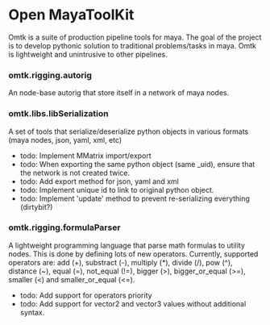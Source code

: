 # Open MayaToolKit

Omtk is a suite of production pipeline tools for maya.
The goal of the project is to develop pythonic solution to traditional problems/tasks in maya.
Omtk is lightweight and unintrusive to other pipelines.

### omtk.rigging.autorig
An node-base autorig that store itself in a network of maya nodes.

### omtk.libs.libSerialization
A set of tools that serialize/deserialize python objects in various formats (maya nodes, json, yaml, xml, etc)
* todo: Implement MMatrix import/export
* todo: When exporting the same python object (same _uid), ensure that the network is not created twice.
* todo: Add export method for json, yaml and xml
* todo: Implement unique id to link to original python object.
* todo: Implement 'update' method to prevent re-serializing everything (dirtybit?)

### omtk.rigging.formulaParser
A lightweight programming language that parse math formulas to utility nodes.
This is done by defining lots of new operators.
Currently, supported operators are: add (+), substract (-), multiply (*), divide (/), pow (^), distance (~), equal (=), not_equal (!=), bigger (>), bigger_or_equal (>=), smaller (<) and smaller_or_equal (<=).
* todo: Add support for operators priority
* todo: Add support for vector2 and vector3 values without additional syntax.

